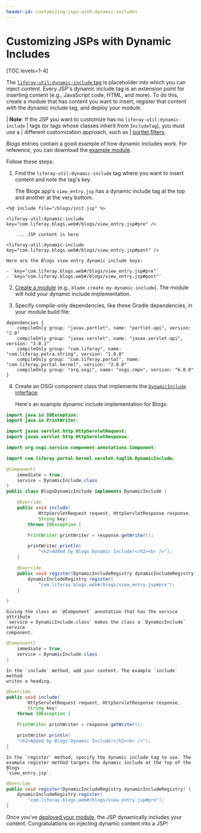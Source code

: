 ```yaml
---
header-id: customizing-jsps-with-dynamic-includes
---
```


# Customizing JSPs with Dynamic Includes

[TOC levels=1-4]

The
[`liferay-util:dynamic-include` tag](@platform-ref@/7.2-latest/taglibs/util-taglib/liferay-util/dynamic-include.html) 
is placeholder into which you can inject content. Every JSP's dynamic include 
tag is an extension point for inserting content (e.g., JavaScript code, HTML, 
and more). To do this, create a module that has content you want to insert, 
register that content with the dynamic include tag, and deploy your module. 

| **Note**: If the JSP you want to customize has no `liferay-util:dynamic-include`
| tags (or tags whose classes inherit from `IncludeTag`), you must use a
| different customization approach, such as
| [portlet filters](/docs/7-2/customization/-/knowledge_base/c/jsp-overrides-using-portlet-filters).

Blogs entries contain a good example of how dynamic includes work.  For
reference, you can download the [example
module](https://portal.liferay.dev/documents/113763090/114000186/example-dynamic-include-blogs-master.zip). 


Follow these steps:

1.  Find the `liferay-util:dynamic-include` tag where you want to insert content 
    and note the tag's key. 

    The Blogs app's `view_entry.jsp` has a dynamic include tag at the top and 
    another at the very bottom. 

```markup
<%@ include file="/blogs/init.jsp" %>

<liferay-util:dynamic-include key="com.liferay.blogs.web#/blogs/view_entry.jsp#pre" />

    ... JSP content is here

<liferay-util:dynamic-include key="com.liferay.blogs.web#/blogs/view_entry.jsp#post" />
```

    Here are the Blogs view entry dynamic include keys:

    - `key="com.liferay.blogs.web#/blogs/view_entry.jsp#pre"`
    - `key="com.liferay.blogs.web#/blogs/view_entry.jsp#post"`

2.  [Create a module](/docs/7-2/reference/-/knowledge_base/r/creating-a-project)
    (e.g., `blade create my-dynamic-include`). The module will 
    hold your dynamic include implementation. 

3.  Specify compile-only dependencies, like these Gradle dependencies, in your 
    module build file:

```properties
dependencies {
	compileOnly group: "javax.portlet", name: "portlet-api", version: "2.0"
	compileOnly group: "javax.servlet", name: "javax.servlet-api", version: "3.0.1"
	compileOnly group: "com.liferay", name: "com.liferay.petra.string", version: "1.0.0"
	compileOnly group: "com.liferay.portal", name: "com.liferay.portal.kernel", version: "2.0.0"
	compileOnly group: "org.osgi", name: "osgi.cmpn", version: "6.0.0"
}
```

4.  Create an OSGi component class that implements the 
    [`DynamicInclude` interface](@platform-ref@/7.2-latest/javadocs/portal-kernel/com/liferay/portal/kernel/servlet/taglib/DynamicInclude.html). 

    Here's an example dynamic include implementation for Blogs:

```java
import java.io.IOException;
import java.io.PrintWriter;

import javax.servlet.http.HttpServletRequest;
import javax.servlet.http.HttpServletResponse;

import org.osgi.service.component.annotations.Component;

import com.liferay.portal.kernel.servlet.taglib.DynamicInclude;

@Component(
	immediate = true,
	service = DynamicInclude.class
)
public class BlogsDynamicInclude implements DynamicInclude {

	@Override
	public void include(
			HttpServletRequest request, HttpServletResponse response,
			String key)
		throws IOException {

		PrintWriter printWriter = response.getWriter();

		printWriter.println(
			"<h2>Added by Blogs Dynamic Include!</h2><br />");
	}

	@Override
	public void register(DynamicIncludeRegistry dynamicIncludeRegistry) {
		dynamicIncludeRegistry.register(
			"com.liferay.blogs.web#/blogs/view_entry.jsp#pre");
	}

}
```

    Giving the class an `@Component` annotation that has the service attribute 
    `service = DynamicInclude.class` makes the class a `DynamicInclude` service 
    component. 

```java
@Component(
    immediate = true,
    service = DynamicInclude.class
)
```

    In the `include` method, add your content. The example `include` method 
    writes a heading. 

```java
@Override
public void include(
        HttpServletRequest request, HttpServletResponse response,
        String key)
    throws IOException {

    PrintWriter printWriter = response.getWriter();

    printWriter.println(
    "<h2>Added by Blogs Dynamic Include!</h2><br />");
}
```

    In the `register` method, specify the dynamic include tag to use. The 
    example register method targets the dynamic include at the top of the Blogs 
    `view_entry.jsp`. 

```java
@Override
public void register(DynamicIncludeRegistry dynamicIncludeRegistry) {
	dynamicIncludeRegistry.register(
		"com.liferay.blogs.web#/blogs/view_entry.jsp#pre");
}
```

Once you've [deployed your module](/docs/7-2/reference/-/knowledge_base/r/deploying-a-project), 
the JSP dynamically includes your content. Congratulations on injecting dynamic 
content into a JSP! 
